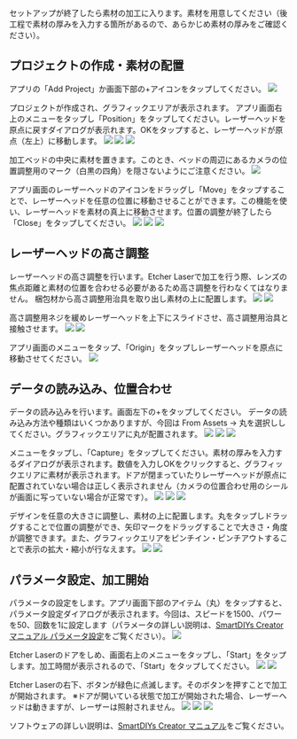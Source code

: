 セットアップが終了したら素材の加工に入ります。素材を用意してください（後工程で素材の厚みを入力する箇所があるので、あらかじめ素材の厚みをご確認ください）。

## プロジェクトの作成・素材の配置
アプリの「Add Project」か画面下部の+アイコンをタップしてください。
<img src="./images/first_processing_mobile_1.jpg">

プロジェクトが作成され、グラフィックエリアが表示されます。
アプリ画面右上のメニューをタップし「Position」をタップしてください。レーザーヘッドを原点に戻すダイアログが表示れます。OKをタップすると、レーザーヘッドが原点（左上）に移動します。
<img src="./images/first_processing_mobile_2.jpg">
<img src="./images/first_processing_mobile_3.jpg">
<img src="./images/first_processing_mobile_4.jpg">

加工ベッドの中央に素材を置きます。このとき、ベッドの周辺にあるカメラの位置調整用のマーク（白黒の四角）を隠さないようにご注意ください。
<img src="./images/first_processing_pc_3.jpg">

アプリ画面のレーザーヘッドのアイコンをドラッグし「Move」をタップすることで、レーザーヘッドを任意の位置に移動させることができます。この機能を使い、レーザーヘッドを素材の真上に移動させます。位置の調整が終了したら「Close」をタップしてください。
<img src="./images/first_processing_mobile_5.jpg">
<img src="./images/first_processing_mobile_6.jpg">
<img src="./images/first_processing_pc_5.jpg">

## レーザーヘッドの高さ調整
レーザーヘッドの高さ調整を行います。Etcher Laserで加工を行う際、レンズの焦点距離と素材の位置を合わせる必要があるため高さ調整を行わなくてはなりません。
梱包材から高さ調整用治具を取り出し素材の上に配置します。
<img src="./images/hardware_setup_11.jpg">
<img src="./images/first_processing_pc_6.jpg">

高さ調整用ネジを緩めレーザーヘッドを上下にスライドさせ、高さ調整用治具と接触させます。
<img src="./images/first_processing_pc_7.jpg">
<img src="./images/first_processing_pc_8.png">

アプリ画面のメニューをタップ、「Origin」をタップしレーザーヘッドを原点に移動させてください。
<img src="./images/first_processing_mobile_20.jpg">

## データの読み込み、位置合わせ
データの読み込みを行います。画面左下の+をタップしてください。
データの読み込み方法や種類はいくつかありますが、今回は From Assets → 丸を選択ししてください。グラフィックエリアに丸が配置されます。
<img src="./images/first_processing_mobile_7.jpg">
<img src="./images/first_processing_mobile_8.jpg">
<img src="./images/first_processing_mobile_9.jpg">

メニューをタップし、「Capture」をタップしてください。素材の厚みを入力するダイアログが表示されます。数値を入力しOKをクリックすると、グラフィックエリアに素材が表示されます。ドアが閉まっていたりレーザーヘッドが原点に配置されていない場合は正しく表示されません（カメラの位置合わせ用のシールが画面に写っていない場合が正常です）。
<img src="./images/first_processing_mobile_10.jpg">
<img src="./images/first_processing_mobile_11.jpg">
<img src="./images/first_processing_mobile_12.jpg">

デザインを任意の大きさに調整し、素材の上に配置します。丸をタップしドラッグすることで位置の調整ができ、矢印マークをドラッグすることで大きさ・角度が調整できます。また、グラフィックエリアをピンチイン・ピンチアウトすることで表示の拡大・縮小が行なえます。
<img src="./images/first_processing_mobile_13.jpg">
<img src="./images/first_processing_mobile_14.jpg">

## パラメータ設定、加工開始
パラメータの設定をします。アプリ画面下部のアイテム（丸）をタップすると、パラメータ設定ダイアログが表示されます。今回は、スピードを1500、パワーを50、回数を1に設定します（パラメータの詳しい説明は、[SmartDIYs Creator マニュアル パラメータ設定](https://www.smartdiys.com/manual/smartdiys-creator-parameter/)をご覧ください）。
<img src="./images/first_processing_mobile_15.jpg">

Etcher Laserのドアをしめ、画面右上のメニューをタップし、「Start」をタップします。加工時間が表示されるので、「Start」をタップしてください。
<img src="./images/first_processing_mobile_16.jpg">
<img src="./images/first_processing_mobile_17.jpg">

Etcher Laserの右下、ボタンが緑色に点滅します。そのボタンを押すことで加工が開始されます。
※ドアが開いている状態で加工が開始された場合、レーザーヘッドは動きますが、レーザーは照射されません。
<img src="./images/first_processing_mobile_18.jpg">
<img src="./images/first_processing_mobile_19.jpg">
<img src="./images/first_processing_pc_15.jpg">

ソフトウェアの詳しい説明は、[SmartDIYs Creator マニュアル](https://www.smartdiys.com/manual/smartdiys-creator-about/)をご覧ください。
